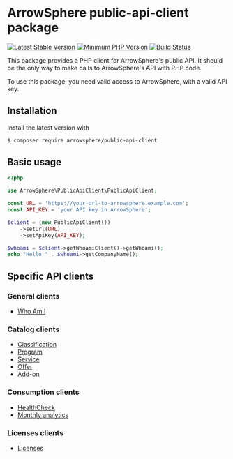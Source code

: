 # ArrowSphere public-api-client package

[![Latest Stable Version](https://img.shields.io/packagist/v/arrowsphere/public-api-client)](https://packagist.org/packages/arrowsphere/public-api-client)
[![Minimum PHP Version](https://img.shields.io/packagist/php-v/arrowsphere/public-api-client)](https://img.shields.io/packagist/php-v/arrowsphere/public-api-client)
[![Build Status](https://img.shields.io/github/workflow/status/ArrowSphere/public-api-client/CI)](https://github.com/ArrowSphere/public-api-client/actions)

This package provides a PHP client for ArrowSphere's public API.
It should be the only way to make calls to ArrowSphere's API with PHP code.

To use this package, you need valid access to ArrowSphere, with a valid API key.

## Installation

Install the latest version with

```bash
$ composer require arrowsphere/public-api-client
```

## Basic usage
```php
<?php

use ArrowSphere\PublicApiClient\PublicApiClient;

const URL = 'https://your-url-to-arrowsphere.example.com';
const API_KEY = 'your API key in ArrowSphere';

$client = (new PublicApiClient())
    ->setUrl(URL)
    ->setApiKey(API_KEY);

$whoami = $client->getWhoamiClient()->getWhoami();
echo "Hello " . $whoami->getCompanyName();

```

## Specific API clients

### General clients
- [Who Am I](doc/general-whoami.md)

### Catalog clients
- [Classification](doc/catalog-classification.md)
- [Program](doc/catalog-program.md)
- [Service](doc/catalog-service.md)
- [Offer](doc/catalog-offer.md)
- [Add-on](doc/catalog-addon.md)

### Consumption clients
- [HealthCheck](doc/consumption-healthCheck.md)
- [Monthly analytics](doc/consumption-monthlyAnalytics.md)

### Licenses clients
- [Licenses](doc/licenses.md)
